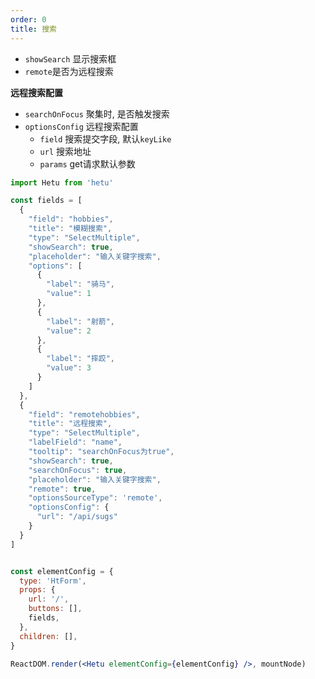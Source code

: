 ```yaml
---
order: 0
title: 搜索
---
```


- `showSearch` 显示搜索框
- `remote`是否为远程搜索
  
**远程搜索配置**  
- `searchOnFocus` 聚集时, 是否触发搜索
- `optionsConfig` 远程搜索配置
  - `field` 搜索提交字段, 默认`keyLike`
  - `url` 搜索地址
  - `params` get请求默认参数

```jsx
import Hetu from 'hetu'

const fields = [
  {
    "field": "hobbies",
    "title": "模糊搜索",
    "type": "SelectMultiple",
    "showSearch": true,
    "placeholder": "输入关键字搜索",
    "options": [
      {
        "label": "骑马",
        "value": 1
      },
      {
        "label": "射箭",
        "value": 2
      },
      {
        "label": "摔跤",
        "value": 3
      }
    ]
  },
  {
    "field": "remotehobbies",
    "title": "远程搜索",
    "type": "SelectMultiple",
    "labelField": "name",
    "tooltip": "searchOnFocus为true",
    "showSearch": true,
    "searchOnFocus": true,
    "placeholder": "输入关键字搜索",
    "remote": true,
    "optionsSourceType": 'remote',
    "optionsConfig": {
      "url": "/api/sugs"
    }
  }
]


const elementConfig = {
  type: 'HtForm',
  props: {
    url: '/',
    buttons: [],
    fields,
  },
  children: [],
}

ReactDOM.render(<Hetu elementConfig={elementConfig} />, mountNode)
```
